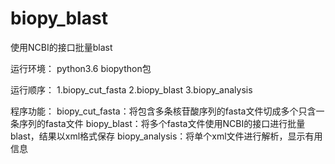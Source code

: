 # biopy_blast
使用NCBI的接口批量blast

运行环境：
python3.6
biopython包

运行顺序：
1.biopy_cut_fasta
2.biopy_blast
3.biopy_analysis

程序功能：
biopy_cut_fasta：将包含多条核苷酸序列的fasta文件切成多个只含一条序列的fasta文件
biopy_blast：将多个fasta文件使用NCBI的接口进行批量blast，结果以xml格式保存
biopy_analysis：将单个xml文件进行解析，显示有用信息
